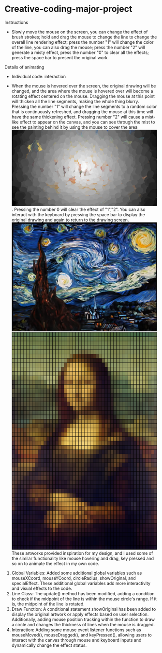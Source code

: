 # Creative-coding-major-project
Instructions
- Slowly move the mouse on the screen, you can change the effect of brush strokes; hold and drag the mouse to change the line to change the overall line rendering effect; press the number "1" will change the color of the line, you can also drag the mouse; press the number "2" will generate a misty effect, press the number "0" to clear all the effects; press the space bar to present the original work.

Details of animating

- Individual code: interaction

- When the mouse is hovered over the screen, the original drawing will be changed, and the area where the mouse is hovered over will become a rotating effect centered on the mouse. Dragging the mouse at this point will thicken all the line segments, making the whole thing blurry. Pressing the number "1" will change the line segments to a random color that is continuously refreshed, and dragging the mouse at this time will have the same thickening effect. Pressing number "2" will cause a mist-like effect to appear on the canvas, and you can see through the mist to see the painting behind it by using the mouse to cover the area ![mist](asset/mist.png). Pressing the number 0 will clear the effect of "1","2". You can also interact with the keyboard by pressing the space bar to display the original drawing and again to return to the drawing screen.
![inspiration starry night](asset/inspiration%20starry%20night.png)
![pixel_version_Monl_lisa](asset/pixel_version_Monl_lisa.png)
These artworks provided inspiration for my design, and I used some of the similar functionality like mouse hovering and drag, key pressed and so on to animate the effect in my own code.

1. Global Variables:
Added some additional global variables such as mouseXCoord, mouseYCoord, circleRadius, showOriginal, and specialEffect. These additional global variables add more interactivity and visual effects to the code.
1. Line Class:
The update() method has been modified, adding a condition to check if the midpoint of the line is within the mouse circle's range. If it is, the midpoint of the line is rotated.
1. Draw Function:
A conditional statement showOriginal has been added to display the original artwork or apply effects based on user selection. Additionally, adding mouse position tracking within the function to draw a circle and changes the thickness of lines when the mouse is dragged.
1.  Interaction:
Adding some mouse event listener functions such as mouseMoved(), mouseDragged(), and keyPressed(), allowing users to interact with the canvas through mouse and keyboard inputs and dynamically change the effect status.